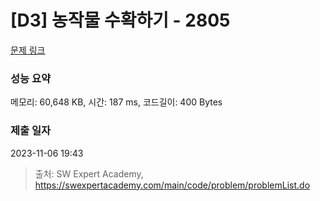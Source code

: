 # [D3] 농작물 수확하기 - 2805 

[문제 링크](https://swexpertacademy.com/main/code/problem/problemDetail.do?contestProbId=AV7GLXqKAWYDFAXB) 

### 성능 요약

메모리: 60,648 KB, 시간: 187 ms, 코드길이: 400 Bytes

### 제출 일자

2023-11-06 19:43



> 출처: SW Expert Academy, https://swexpertacademy.com/main/code/problem/problemList.do
